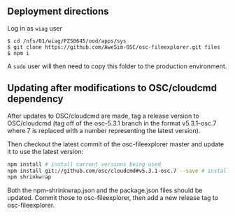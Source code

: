 ## Deployment directions

Log in as `wiag` user

```
$ cd /nfs/01/wiag/PZS0645/ood/apps/sys
$ git clone https://github.com/AweSim-OSC/osc-fileexplorer.git files
$ npm i
```

A `sudo` user will then need to copy this folder to the production environment.

## Updating after modifications to OSC/cloudcmd dependency

After updates to OSC/cloudcmd are made, tag a release version to OSC/cloudcmd (tag off of the osc-5.3.1 branch in the format v5.3.1-osc.7 where 7 is replaced with a number representing the latest version).

Then checkout the latest commit of the osc-fileexplorer master and update it to use the latest version:

```bash
npm install # install current versions being used
npm install git://github.com/osc/cloudcmd#v5.3.1-osc.7 --save # install the version you want
npm shrinkwrap
```

Both the npm-shrinkwrap.json and the package.json files should be updated. Commit those to osc-fileexplorer, then add a new release tag to osc-fileexplorer.
